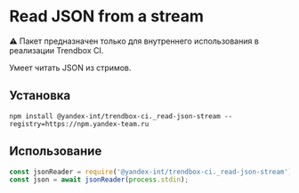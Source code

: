 # Read JSON from a stream

:warning: Пакет предназначен только для внутреннего использования в реализации Trendbox CI.

Умеет читать JSON из стримов.

## Установка

```console
npm install @yandex-int/trendbox-ci._read-json-stream --registry=https://npm.yandex-team.ru
```

## Использование

```js
const jsonReader = require('@yandex-int/trendbox-ci._read-json-stream');
const json = await jsonReader(process.stdin);
```

